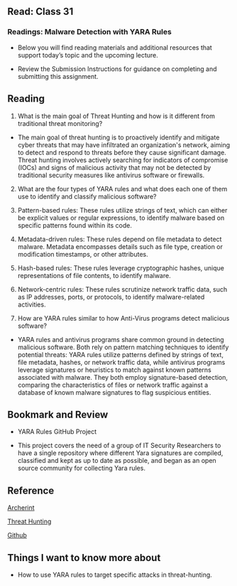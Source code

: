 ## Read: Class 31

### Readings: Malware Detection with YARA Rules

- Below you will find reading materials and additional resources that support today’s topic and the upcoming lecture.

- Review the Submission Instructions for guidance on completing and submitting this assignment.

## Reading

1. What is the main goal of Threat Hunting and how is it different from traditional threat monitoring?
 
- The main goal of threat hunting is to proactively identify and mitigate cyber threats that may have infiltrated an organization's network, aiming to detect and respond to threats before they cause significant damage. Threat hunting involves actively searching for indicators of compromise (IOCs) and signs of malicious activity that may not be detected by traditional security measures like antivirus software or firewalls.

2. What are the four types of YARA rules and what does each one of them use to identify and classify malicious software?

1. Pattern-based rules: These rules utilize strings of text, which can either be explicit values or regular expressions, to identify malware based on specific patterns found within its code.

2. Metadata-driven rules: These rules depend on file metadata to detect malware. Metadata encompasses details such as file type, creation or modification timestamps, or other attributes.

3. Hash-based rules: These rules leverage cryptographic hashes, unique representations of file contents, to identify malware.

4. Network-centric rules: These rules scrutinize network traffic data, such as IP addresses, ports, or protocols, to identify malware-related activities. 

3. How are YARA rules similar to how Anti-Virus programs detect malicious software?

- YARA rules and antivirus programs share common ground in detecting malicious software. Both rely on pattern matching techniques to identify potential threats: YARA rules utilize patterns defined by strings of text, file metadata, hashes, or network traffic data, while antivirus programs leverage signatures or heuristics to match against known patterns associated with malware. They both employ signature-based detection, comparing the characteristics of files or network traffic against a database of known malware signatures to flag suspicious entities. 

## Bookmark and Review

- YARA Rules GitHub Project

- This project covers the need of a group of IT Security Researchers to have a single repository where different Yara signatures are compiled, classified and kept as up to date as possible, and began as an open source community for collecting Yara rules.

## Reference

[Archerint](https://archerint.com/what-are-yara-rules/)

[Threat Hunting](https://www.geeksforgeeks.org/threat-hunting-using-yara/)

[Github](https://github.com/Yara-Rules/rules)

## Things I want to know more about

- How to use YARA rules to target specific attacks in threat-hunting.

